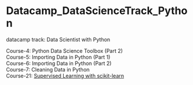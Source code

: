 # Datacamp_DataScienceTrack_Python
datacamp track: Data Scientist with Python

Course-4: Python Data Science Toolbox (Part 2)  
Course-5: Importing Data in Python (Part 1)  
Course-6: Importing Data in Python (Part 2)  
Course-7: Cleaning Data in Python  
Course-21: [Supervised Learning with scikit-learn](https://github.com/JinnyR/Datacamp_DataScienceTrack_Python/tree/master/DS21%20-%20SL%20Sklearn) 
